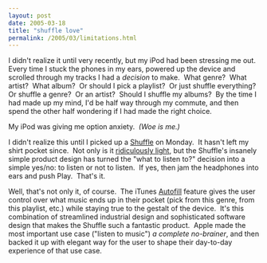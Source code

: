 ```yaml
---
layout: post
date: 2005-03-18
title: "shuffle love"
permalink: /2005/03/limitations.html
---
```


I didn't realize it until very recently, but my iPod had been stressing me out.  Every time I stuck the phones in my ears, powered up the device and scrolled through my tracks I had a _decision_ to make.  What genre?  What artist?  What album?  Or should I pick a playlist?  Or just shuffle everything?  Or shuffle a genre?  Or an artist?  Should I shuffle my albums?  By the time I had made up my mind, I'd be half way through my commute, and then spend the other half wondering if I had made the right choice.

My iPod was giving me option anxiety.  _(Woe is me.)_

I didn't realize this until I picked up a [Shuffle](http://www.apple.com/ipodshuffle/) on Monday.  It hasn't left my shirt pocket since.  Not only is it [ridiculously light](http://sippey.typepad.com/filtered/2005/01/shuffling_light.html), but the Shuffle's insanely simple product design has turned the "what to listen to?" decision into a simple yes/no: to listen or not to listen.  If yes, then jam the headphones into ears and push Play.  That's it.

Well, that's not only it, of course.  The iTunes [Autofill](http://www.apple.com/ipodshuffle/shuffle.html) feature gives the user control over what music ends up in their pocket (pick from this genre, from this playlist, etc.) while staying true to the gestalt of the device.  It's this combination of streamlined industrial design and sophisticated software design that makes the Shuffle such a fantastic product.  Apple made the most important use case ("listen to music") _a complete no-brainer_, and then backed it up with elegant way for the user to shape their day-to-day experience of that use case.